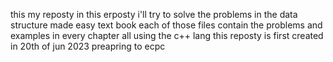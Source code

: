 this my reposty 
in this erposty i'll try to solve the problems in the data structure made easy text book 
each of those files contain the problems and examples in every chapter 
all using the c++ lang 
this reposty is first created in 20th of jun 2023 preapring to ecpc 
